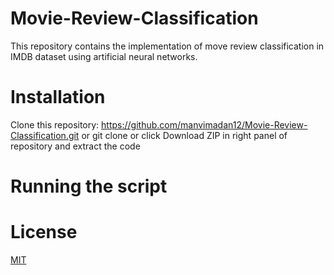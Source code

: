 # Movie-Review-Classification
This repository contains the implementation of move review classification in IMDB dataset using artificial neural networks.


# Installation
Clone this repository: https://github.com/manvimadan12/Movie-Review-Classification.git or
git clone 
or click Download ZIP in right panel of repository and extract the code


# Running the script




# License
[MIT](https://choosealicense.com/licenses/mit/#suggest-this-license)
